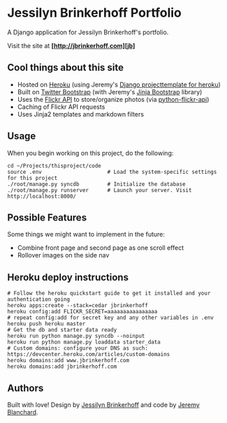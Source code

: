 # Jessilyn Brinkerhoff Portfolio

A Django application for Jessilyn Brinkerhoff's portfolio.

Visit the site at **[http://jbrinkerhoff.com][jb]**

## Cool things about this site

  * Hosted on [Heroku](http://www.heroku.com/) (using Jeremy's [Django projecttemplate for heroku](http://github.com/auzigog/django-template-heroku/))
  * Built on [Twitter Bootstrap](http://twitter.github.com/bootstrap/) (with Jeremy's [Jinja Bootstrap](https://github.com/auzigog/jinja-bootstrap) library)
  * Uses the [Flickr API](http://www.flickr.com/services/api/) to store/organize photos (via [python-flickr-api](http://code.google.com/p/python-flickr-api/))
  * Caching of Flickr API requests
  * Uses Jinja2 templates and markdown filters

## Usage
When you begin working on this project, do the following:

    cd ~/Projects/thisproject/code
    source .env                     # Load the system-specific settings for this project
    ./root/manage.py syncdb         # Initialize the database
    ./root/manage.py runserver      # Launch your server. Visit http://localhost:8000/


## Possible Features
Some things we might want to implement in the future:

  * Combine front page and second page as one scroll effect
  * Rollover images on the side nav

## Heroku deploy instructions

    # Follow the heroku quickstart guide to get it installed and your authentication going
    heroku apps:create --stack=cedar jbrinkerhoff
    heroku config:add FLICKR_SECRET=aaaaaaaaaaaaaaaa
    # repeat config:add for secret key and any other variables in .env
    heroku push heroku master
    # Get the db and starter data ready
    heroku run python manage.py syncdb --noinput
    heroku run python manage.py loaddata starter_data
    # Custom domains: configure your DNS as such: https://devcenter.heroku.com/articles/custom-domains
    heroku domains:add www.jbrinkerhoff.com
    heroku domains:add jbrinkerhoff.com




## Authors
Built with love! Design by [Jessilyn Brinkerhoff][jb] and code by [Jeremy Blanchard](http://blanchardjeremy.com).


[jb]: http://jbrinkerhoff.com